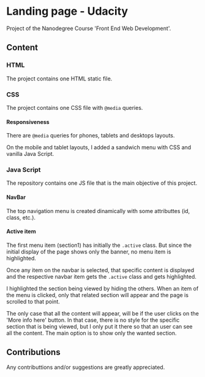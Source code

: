 # Landing page - Udacity
Project of the Nanodegree Course 'Front End Web Development'.
## Content
### HTML
The project contains one HTML static file.
### CSS
The project contains one CSS file with `@media` queries.
#### Responsiveness
There are `@media` queries for phones, tablets and desktops layouts.

On the mobile and tablet layouts, I added a sandwich menu with CSS and vanilla Java Script.
### Java Script
The repository contains one JS file that is the main objective of this project.
#### NavBar
The top navigation menu is created dinamically with some attributtes (id, class, etc.).
#### Active item
The first menu item (section1) has initially the `.active` class. But since the initial display of the page shows only the banner, no menu item is highlighted.

Once any item on the navbar is selected, that specific content is displayed and the respective navbar item gets the `.active` class and gets highlighted.

I highlighted the section being viewed by hiding the others. When an item of the menu is clicked, only that related section will appear and the page is scrolled to that point.

The only case that all the content will appear, will be if the user clicks on the 'More info here' button. In that case, there is no style for the specific section that is being viewed, but I only put it there so that an user can see all the content. The main option is to show only the wanted section.

## Contributions
Any contributtions and/or suggestions are greatly appreciated.
